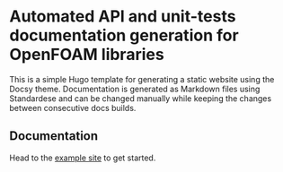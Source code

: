 # Automated API and unit-tests documentation generation for OpenFOAM libraries

This is a simple Hugo template for generating a static website using
the Docsy theme. Documentation is generated as Markdown files using Standardese
and can be changed manually while keeping the changes between consecutive docs builds.

## Documentation

Head to the [example site](https://foamscience.github.io/odw) to get started.
